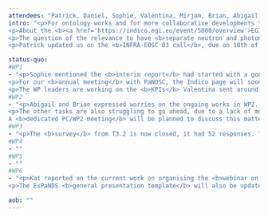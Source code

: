 ```yaml
---
attendees: "Patrick, Daniel, Sophie, Valentina, Mirjam, Brian, Abigail, Alun, Silvia, Kat, Andy"
intro: "<p>For ontology works and for more collaborative developments to come, it was decided an <b>ExPaNDS repository</b> should be set up in GitHub.com. WP6 will create it and co-administrate it with WP1.</p>
<p>About the <b><a href='https://indico.egi.eu/event/5000/overview'>EGI conference</a></b> which is calling for abstracts, a text was drafted and sent to the PEB by Sophie on the 3rd of June. The swift participation of each WP leader to improve it is expected by tomorrow so we can work on it and submit it in time on June, 19th.</p>
<p>The question of the relevance to have <b>separate neutron and photon e-learning platforms</b> for dissemination purposes and consistency with lightsources.org and neutronsources.org was raised. The general opinion of the PEB was that it would be a shame to create a schism in the community when there is no real scientific ground (~25% of the community overlapses). The idea to have tags or filters to be able to focus on photon or neutron was suggested. We should be able to add this feature to the platform.</p>
<p>Patrick updated us on the <b>INFRA-EOSC 03 call</b>, due on 18th of June. DESY and PSI will be proposed as partners by Rudolf for WP5 with the crystallography use-case mentioned last time. Patrick is discussing with EUDAT and RDA to get the PaN community also in WP10 (community engagement). Concerning <b>INFRA-EOSC 07 call</b>, which is specific services offered through EGI, among ExPaNDS partners it seems only DESY and STFC are involved.</p>"

status-quo:
#WP1
- "<p>Sophie mentioned the <b>interim report</b> had started with a good response from our partners’ project offices. </p>
<p>For our <b>annual meeting</b> with PaNOSC, the Indico page will soon be open for registration, with the preliminary programme. Brian asked Susan Daenke from EOSC-Life if she would be interested to be our speaker for FAIR, her answer is pending.</p>
<p>The WP leaders are working on the <b>KPIs</b> Valentina sent around, WP2 in particular is struggling to find better KPIs. The deadline was set to the end of June.</p>"
#WP2
- "<p>Abigail and Brian expressed worries on the ongoing works in WP2. The <b>consultation process with facilities</b> is more complicated than foreseen, because they don’t want to be bound to any suggestion made to the policy framework in a short delay, without having followed the usual thorough and high-level internal process of data policy discussions. The focus of the M12 deliverable will need to be adapted and the strategy for facility consultation redesigned.</p>
<p>The other tasks are also struggling to go ahead, due to a lack of momentum which is not likely to get better with the summer and the loosening of the travel restrictions.
A <b>dedicated PC/WP2 meeting</b> will be planned to discuss this matter offline.</p>"
#WP3
- "<p>The <b>survey</b> from T3.2 is now closed, it had 52 responses. The results will be anonymised and analysed for an internal WP3 presentation. The preliminary results are really interesting. In parallel, Silvia is investigating with other projects to see how they make their ontologies available. Alun mentioned he would be starting the <b>M12 deliverable</b>.</p>"
#WP4
- ""
#WP5
- ""
#WP6
- "<p>Kat reported on the current work on organising the <b>webinar on Kubernetes</b> and the replacement of one of the deliverables with a <b>third video</b> to finish the current series. This one will explain how light and neutron sources work. </p>
<p>The ExPaNDS <b>general presentation template</b> will also be updated by the end of the month to integrate the architecture.</p>"

aob: ""
---
```

